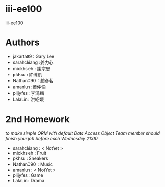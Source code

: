 ﻿# iii-ee100
iii-ee100


# Authors

* jakarta99 : Gary Lee
* sarahchiang :姜力心
* mickhsieh : 謝宗忠
* pkhsu : 許博凱
* NathanC90：趙彥茗
* amanlun :蕭仲倫
* plijyfes : 李鴻麟
* LalaLin : 洪紹媛


# 2nd Homework

*to make simple ORM with default Data Access Object*
*Team member should finish your job before each Wednesday 21:00*

* sarahchiang : < NotYet >
* mickhsieh : Fruit
* pkhsu : Sneakers
* NathanC90：Music
* amanlun : < NotYet >
* plijyfes : Game
* LalaLin : Drama



